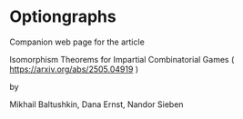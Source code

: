 # Optiongraphs

Companion web page for the article

Isomorphism Theorems for Impartial Combinatorial Games
( https://arxiv.org/abs/2505.04919 )

by

Mikhail Baltushkin, Dana Ernst, Nandor Sieben
